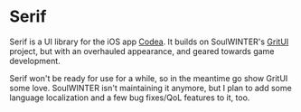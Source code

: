 # Serif
Serif is a UI library for the iOS app [Codea](https://codea.io). It builds on SoulWINTER's [GritUI](https://github.com/soulwinter/GritUI) project, but with an overhauled appearance, and geared towards game development.

Serif won't be ready for use for a while, so in the meantime go show GritUI some love. SoulWINTER isn't maintaining it anymore, but I plan to add some language localization and a few bug fixes/QoL features to it, too.
